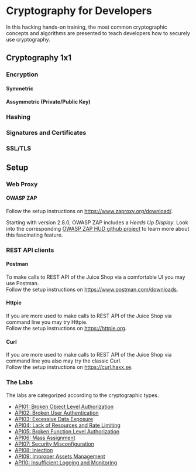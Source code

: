 # Cryptography for Developers

In this hacking hands-on training, the most common cryptographic concepts and algorithms are presented to teach developers how to securely use cryptography.  

## Cryptography 1x1

### Encryption

#### Symmetric

#### Assymmetric (Private/Public Key)

### Hashing

### Signatures and Certificates

### SSL/TLS

## Setup


### Web Proxy

#### OWASP ZAP

Follow the setup instructions on https://www.zaproxy.org/download/.  

Starting with version 2.8.0, OWASP ZAP includes a _Heads Up Display_. Look into the
corresponding [OWASP ZAP HUD github project](https://github.com/zaproxy/zap-hud) to learn more about this fascinating feature.

### REST API clients

#### Postman

To make calls to REST API of the Juice Shop via a comfortable UI you may use Postman.  
Follow the setup instructions on https://www.postman.com/downloads.

#### Httpie

If you are more used to make calls to REST API of the Juice Shop via command line you may try Httpie.  
Follow the setup instructions on https://httpie.org.

#### Curl

If you are more used to make calls to REST API of the Juice Shop via command line you also may try the classic Curl.  
Follow the setup instructions on https://curl.haxx.se.

### The Labs

The labs are categorized according to the cryptographic types.

* [API01: Broken Object Level Authorization](API01-Broken-Object-Level-Authorization/README.md)
* [API02: Broken User Authentication](API02-Broken-User-Authentication/README.md)
* [API03: Excessive Data Exposure](API03-Excessive-Data-Exposure/README.md)
* [API04: Lack of Resources and Rate Limiting](API04-Lack-of-Resources-and-Rate-Limiting/README.md)
* [API05: Broken Function Level Authorization](API05-Broken-Function-Level-Authorization/README.md)
* [API06: Mass Assignment](API06-Mass-Assignment/README.md)
* [API07: Security Misconfiguration](API07-Security-Misconfiguration/README.md)
* [API08: Injection](API08-Injection/README.md)
* [API09: Improper Assets Management](API09-Improper-Assets-Management/README.md)
* [API10: Insufficient Logging and Monitoring](API10-Insufficient-Logging-and-Monitoring/README.md)
